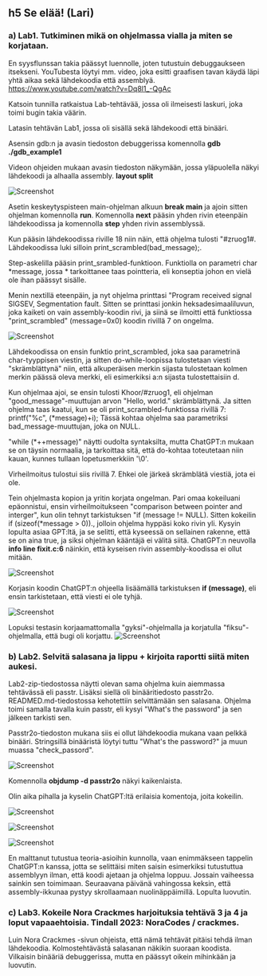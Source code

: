 ## h5 Se elää! (Lari)

### a) Lab1. Tutkiminen mikä on ohjelmassa vialla ja miten se korjataan. 

En syysflunssan takia päässyt luennolle, joten tutustuin debuggaukseen itsekseni. YouTubesta löytyi mm. video, joka esitti graafisen tavan käydä läpi yhtä aikaa sekä lähdekoodia että assemblyä. https://www.youtube.com/watch?v=Dq8l1_-QgAc

Katsoin tunnilla ratkaistua Lab-tehtävää, jossa oli ilmeisesti laskuri, joka toimi bugin takia väärin.

Latasin tehtävän Lab1, jossa oli sisällä sekä lähdekoodi että binääri. 

Asensin gdb:n ja avasin tiedoston debuggerissa komennolla __gdb ./gdb_example1__

Videon ohjeiden mukaan avasin tiedoston näkymään, jossa yläpuolella näkyi lähdekoodi ja alhaalla assembly. __layout split__

![Screenshot](h5_split.png)

Asetin keskeytyspisteen main-ohjelman alkuun __break main__ ja ajoin sitten ohjelman komennolla __run__. Komennolla __next__ pääsin yhden rivin eteenpäin lähdekoodissa ja komennolla __step__ yhden rivin assemblyssä. 

Kun pääsin lähdekoodissa riville 18 niin näin, että ohjelma tulosti "#zruog1#. Lähdekoodissa luki silloin print_scrambled(bad_message);. 

Step-askelilla pääsin print_srambled-funktioon. Funktiolla on parametri char *message, jossa * tarkoittanee taas pointteria, eli konseptia johon en vielä ole ihan päässyt sisälle.

Menin nextillä eteenpäin, ja nyt ohjelma printtasi "Program received signal SIGSEV, Segmentation fault. Sitten se printtasi jonkin heksadesimaaliluvun, joka kaiketi on vain assembly-koodin rivi, ja siinä se ilmoitti että funktiossa "print_scrambled" (message=0x0) koodin rivillä 7 on ongelma.

![Screenshot](h5_error.png)

Lähdekoodissa on ensin funktio print_scrambled, joka saa parametrinä char-tyyppisen viestin, ja sitten do-while-loopissa tulostetaan viesti "skrämblättynä" niin, että alkuperäisen merkin sijasta tulostetaan kolmen merkin päässä oleva merkki, eli esimerkiksi a:n sijasta tulostettaisiin d.

Kun ohjelmaa ajoi, se ensin tulosti Khoor/#zruog1, eli ohjelman "good_message"-muuttujan arvon "Hello, world." skrämblättynä. Ja sitten ohjelma taas kaatui, kun se oli print_scrambled-funktiossa rivillä 7: printf("%c", (*message)+i); Tässä kohtaa ohjelma saa parametriksi bad_message-muuttujan, joka on NULL.

"while (*++message)" näytti oudolta syntaksilta, mutta ChatGPT:n mukaan se on täysin normaalia, ja tarkoittaa sitä, että do-kohtaa toteutetaan niin kauan, kunnes tullaan lopetusmerkkiin '\0'. 

Virheilmoitus tulostui siis rivillä 7. Ehkei ole järkeä skrämblätä viestiä, jota ei ole.

Tein ohjelmasta kopion ja yritin korjata ongelman. Pari omaa kokeiluani epäonnistui, ensin virheilmoitukseen "comparison between pointer and interger", kun olin tehnyt tarkistuksen "if (message != NULL). Sitten kokeilin  if (sizeof(*message > 0))., jolloin ohjelma hyppäsi koko rivin yli. Kysyin lopulta asiaa GPT:ltä, ja se selitti, että kyseessä on sellainen rakenne, että se on aina true, ja siksi ohjelman kääntäjä ei välitä siitä. ChatGPT:n neuvolla __info line fixit.c:6__  näinkin, että kyseisen rivin assembly-koodissa ei ollut mitään. 

![Screenshot](h5_nocode.png)

Korjasin koodin ChatGPT:n ohjeella lisäämällä tarkistuksen __if (message)__, eli ensin tarkistetaan, että viesti ei ole tyhjä.

![Screenshot](h5_fixedit.png)

Lopuksi testasin korjaamattomalla "gyksi"-ohjelmalla ja korjatulla "fiksu"-ohjelmalla, että bugi oli korjattu.
![Screenshot](h5_compare.png)

### b) Lab2. Selvitä salasana ja lippu + kirjoita raportti siitä miten aukesi. 

Lab2-zip-tiedostossa näytti olevan sama ohjelma kuin aiemmassa tehtävässä eli passtr. Lisäksi siellä oli binääritiedosto passtr2o. READMED.md-tiedostossa kehotettiin selvittämään sen salasana. Ohjelma toimi samalla tavalla kuin passtr, eli kysyi "What's the password" ja sen jälkeen tarkisti sen.

Passtr2o-tiedoston mukana siis ei ollut lähdekoodia mukana vaan pelkkä binääri.  Stringsillä binääristä löytyi tuttu "What's the password?" ja muun muassa "check_passord".

![Screenshot](h5_pass_strings.png)

Komennolla __objdump -d passtr2o__ näkyi kaikenlaista.

Olin aika pihalla ja kyselin ChatGPT:ltä erilaisia komentoja, joita kokeilin.

![Screenshot](h5_dis.png)

![Screenshot](h5_dump.png)

![Screenshot](h5_infof.png)

En malttanut tutustua teoria-asioihin kunnolla, vaan enimmäkseen tappelin ChatGPT:n kanssa, jotta se selittäisi miten saisin esimerkiksi tutustuttua assemblyyn ilman, että koodi ajetaan ja ohjelma loppuu. Jossain vaiheessa sainkin sen toimimaan. Seuraavana päivänä vahingossa keksin, että assembly-ikkunaa pystyy skrollaamaan nuolinäppäimillä. Lopulta luovutin.

### c) Lab3. Kokeile Nora Crackmes harjoituksia tehtävä 3 ja 4 ja loput vapaaehtoisia. Tindall 2023: NoraCodes / crackmes.
Luin Nora Crackmes -sivun ohjeista, että nämä tehtävät pitäisi tehdä ilman lähdekoodia. Kolmostehtävästä salasanan näkikin suoraan koodista. Vilkaisin binääriä debuggerissa, mutta en päässyt oikein mihinkään ja luovutin.
